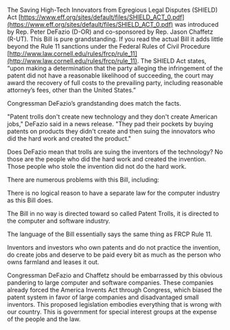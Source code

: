 
  

The Saving High-Tech Innovators from Egregious Legal Disputes (SHIELD) Act [https://www.eff.org/sites/default/files/SHIELD_ACT_0.pdf](https://www.eff.org/sites/default/files/SHIELD_ACT_0.pdf) was introduced by Rep. Peter DeFazio (D-OR) and co-sponsored by Rep. Jason Chaffetz (R-UT). This Bill is pure grandstanding. If you read the actual Bill it adds little beyond the Rule 11 sanctions under the Federal Rules of Civil Procedure [http://www.law.cornell.edu/rules/frcp/rule_11](http://www.law.cornell.edu/rules/frcp/rule_11). The SHIELD Act states, “upon making a determination that the party alleging the infringement of the patent did not have a reasonable likelihood of succeeding, the court may award the recovery of full costs to the prevailing party, including reasonable attorney’s fees, other than the United States.”

  

Congressman DeFazio’s grandstanding does match the facts.

"Patent trolls don't create new technology and they don't create American jobs," DeFazio said in a news release. "They pad their pockets by buying patents on products they didn't create and then suing the innovators who did the hard work and created the product."

  

Does DeFazio mean that trolls are suing the inventors of the technology? No those are the people who did the hard work and created the invention. Those people who stole the invention did not do the hard work.

  

There are numerous problems with this Bill, including:

There is no logical reason to have a separate law for the computer industry as this Bill does.

The Bill in no way is directed toward so called Patent Trolls, it is directed to the computer and software industry.

The language of the Bill essentially says the same thing as FRCP Rule 11.

Inventors and investors who own patents and do not practice the invention, do create jobs and deserve to be paid every bit as much as the person who owns farmland and leases it out.

  

Congressman DeFazio and Chaffetz should be embarrassed by this obvious pandering to large computer and software companies. These companies already forced the America Invents Act through Congress, which biased the patent system in favor of large companies and disadvantaged small inventors. This proposed legislation embodies everything that is wrong with our country. This is government for special interest groups at the expense of the people and the law.